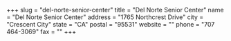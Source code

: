 +++
slug = "del-norte-senior-center"
title = "Del Norte Senior Center"
name = "Del Norte Senior Center"
address = "1765 Northcrest Drive"
city = "Crescent City"
state = "CA"
postal = "95531"
website = ""
phone = "707 464-3069"
fax = ""
+++
